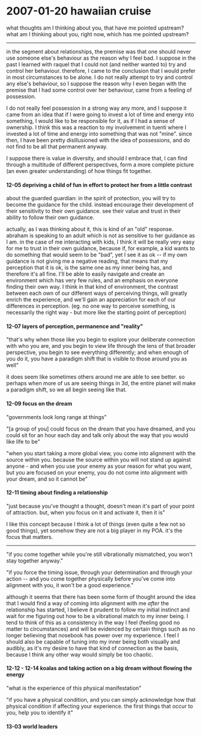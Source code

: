 # 2007-01-20 hawaiian cruise

what thoughts am I thinking about you, that have me pointed upstream?
what am I thinking about you, right now, which has me pointed upstream?

---

in the segment about relationships, the premise was that one should never use someone else's behaviour as the reason why I feel bad. I suppose in the past I learned with raquel that I could not (and neither wanted to) try and control her behaviour. therefore, I came to the conclusion that I would prefer in most circumstances to be alone. I do not really attempt to try and control any else's behaviour, so I suppose the reason why I even began with the premise that I had some control over her behaviour, came from a feeling of possession.

I do not really feel possession in a strong way any more, and I suppose it came from an idea that if I were going to invest a lot of time and energy into something, I would like to be responsible for it, as if I had a sense of ownership. I think this was a reaction to my involvement in tuenti where I invested a lot of time and energy into something that was not "mine". since then, I have been pretty disillusioned with the idea of possessions, and do not find to be all that permanent anyway.

I suppose there is value in diversity, and should I embrace that, I can find through a multitude of different perspectives, form a more complete picture (an even greater understanding) of how things fit together.

#### 12-05 depriving a child of fun in effort to protect her from a little contrast

about the guarded guardian: in the spirit of protection, you will try to become the guidance for the child. instead encourage their development of their sensitivity to their own guidance. see their value and trust in their ability to follow their own guidance.

actually, as I was thinking about it, this is kind of an "old" response. abraham is speaking to an adult which is not as sensitive to her guidance as I am. in the case of me interacting with kids, I think it will be really very easy for me to trust in their own guidance, because if, for example, a kid wants to do something that would seem to be "bad", yet I see it as ok -- if my own guidance is not giving me a negative reading, that means that my perception that it is ok, is the same one as my inner being has, and therefore it's all fine. I'll be able to easily navigate and create an environment which has very few rules, and an emphasis on everyone finding their own way. I think in that kind of environment, the contrast between each own of our different ways of perceiving things, will greatly enrich the experience, and we'll gain an appreciation for each of our differences in perception. (eg. no one way to perceive something, is necessarily the right way - but more like the starting point of perception)

#### 12-07 layers of perception, permanence and "reality"

"that's why when those like you begin to explore your deliberate connection with who you are, and you begin to view life through the lens of that broader perspective, you begin to see everything differently; and when enough of you do it, you have a paradigm shift that is visible to those around you as well"

it does seem like sometimes others around me are able to see better. so perhaps when more of us are seeing things in 3d, the entire planet will make a paradigm shift, so we all begin seeing like that.

#### 12-09 focus on the dream

"governments look long range at things"

"[a group of you] could focus on the dream that you have dreamed, and you could sit for an hour each day and talk only about the way that you would like life to be"

"when you start taking a more global view, you come into alignment with the source within you. because the source within you will not stand up against anyone - and when you use your enemy as your reason for what you want, but you are focused on your enemy, you do not come into alignment with your dream, and so it cannot be"

#### 12-11 timing about finding a relationship

"just because you've thought a thought, doesn't mean it's part of your point of attraction. but, when you focus on it and activate it, then it is"

I like this concept because I think a lot of things (even quite a few not so good things), yet somehow they are not a big player in my POA. it's the focus that matters.


---

"if you come together while you're still vibrationally mismatched, you won't stay together anyway."

"if you force the timing issue, through your determination and through your action -- and you come together physically before you've come into alignment with you, it won't be a good experience."

although it seems that there has been some form of thought around the idea that I would find a way of coming into alignment with me *after* the relationship has started, I believe it prudent to follow my initial instinct and wait for me figuring out how to be a vibrational match to my inner being. I tend to think of this as a consistency in the way I feel (feeling good no matter to circumstances) and will be evidenced by certain things such as no longer believing that nosebook has power over my experience. I feel I should also be capable of tuning into my inner being both visually and audibly, as it's my desire to have that kind of connection as the basis, because I think any other way would simply be too chaotic.

#### 12-12 - 12-14 koalas and taking action on a big dream without flowing the energy

"what is the experience of this physical manifestation"

"if you have a physical condition, and you can simply acknowledge how that physical condition if affecting your experience. the first things that occur to you, help you to identify it"

#### 13-03 world leaders
